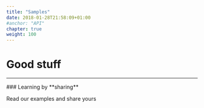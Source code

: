 ```yaml
---
title: "Samples"
date: 2018-01-28T21:58:09+01:00
#anchor: "API"
chapter: true
weight: 100
---
```

# Good stuff
<hr>
### Learning by **sharing**

Read our examples and share yours
